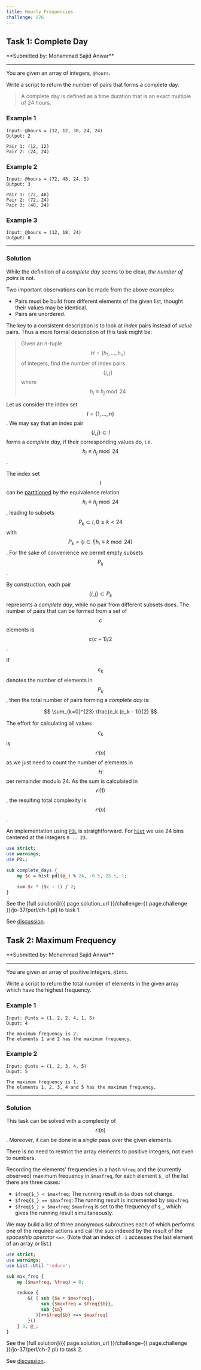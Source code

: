 ```yaml
---
title: Hourly Frequencies
challenge: 276
---
```

<h2 id="task-1">
Task 1: Complete Day
</h2>
**Submitted by: Mohammad Sajid Anwar**

---
You are given an array of integers, `@hours`.

Write a script to return the number of pairs that forms a complete day.

> A complete day is defined as a time duration that is an exact multiple of 24 hours.

### Example 1
```
Input: @hours = (12, 12, 30, 24, 24)
Output: 2

Pair 1: (12, 12)
Pair 2: (24, 24)
```
### Example 2
```
Input: @hours = (72, 48, 24, 5)
Output: 3

Pair 1: (72, 48)
Pair 2: (72, 24)
Pair 3: (48, 24)
```
### Example 3
```
Input: @hours = (12, 18, 24)
Output: 0
```
---
### Solution
While the definition of a _complete day_ seems to be clear, _the number of pairs_ is not.

Two important observations can be made from the above examples:
- Pairs must be build from different elements of the given list, thought their values may be identical.
- Pairs are unordered.

The key to a consistent description is to look at _index_ pairs instead of _value_ pairs.
Thus a more formal description of this task might be:

> Given an n-tuple $$H = (h_1,\ldots,h_n)$$ of integers, find the number of index pairs $$\{i, j\}$$ where  $$ h_i \equiv h_j \bmod{24}$$

Let us consider the index set $$I = \{1,\ldots,n\}$$.
We may say that an index pair $$\{i, j\} \subset I$$ forms a _complete day_, if their corresponding values do, i.e. $$h_i \equiv h_j \bmod{24}$$.

The index set $$I$$ can be [partitioned](https://en.wikipedia.org/wiki/Partition_of_a_set) by the equivalence relation $$h_i \equiv h_j \bmod{24}$$, leading to subsets $$P_k \subset I, 0 \le k < 24$$
with $$P_k = \{i \in I | h_i \equiv k \bmod{24}\}$$.
For the sake of convenience we permit empty subsets $$P_k$$.

By construction, each pair $$\{i, j\} \subset P_k$$ represents a _complete day_, while no pair from different subsets does.
The number of pairs that can be formed from a set of $$c$$ elements is $$c (c - 1) / 2$$.

If $$c_k$$ denotes the number of elements in $$P_k$$,
then the total number of pairs forming a _complete day_ is:

$$
\sum_{k=0}^{23} \frac{c_k (c_k - 1)}{2}
$$

The effort for calculating all values $$c_k$$ is $$\mathcal{O}(n)$$ as we just need to count the number of elements in $$H$$ per remainder modulo 24. As the sum is calculated in $$\mathcal{O}(1)$$, the resulting total complexity is $$\mathcal{O}(n)$$.

An implementation using [`PDL`](https://metacpan.org/pod/PDL) is straightforward.
For [`hist`](https://metacpan.org/pod/PDL::Basic#hist) we use 24 bins centered at the integers `0 .. 23`.

```perl
use strict;
use warnings;
use PDL;

sub complete_days {
    my $c = hist pdl(@_) % 24, -0.5, 23.5, 1;

    sum $c * ($c - 1) / 2;
}
```
See the [full solution]({{ page.solution_url }}/challenge-{{ page.challenge }}/jo-37/perl/ch-1.pl) to task 1.

See [discussion](https://github.com/jo-37/the-bears-den/issues/2).
<h2 id="task-2">
Task 2: Maximum Frequency
</h2>
**Submitted by: Mohammad Sajid Anwar**

---
You are given an array of positive integers, `@ints`.

Write a script to return the total number of elements in the given array which have the highest frequency.

### Example 1
```
Input: @ints = (1, 2, 2, 4, 1, 5)
Ouput: 4

The maximum frequency is 2.
The elements 1 and 2 has the maximum frequency.
```
### Example 2
```
Input: @ints = (1, 2, 3, 4, 5)
Ouput: 5

The maximum frequency is 1.
The elements 1, 2, 3, 4 and 5 has the maximum frequency.
```
---
### Solution
This task can be solved with a complexity of $$\mathcal{O}(n)$$.
Moreover, it can be done in a _single_ pass over the given elements.

There is no need to restrict the array elements to positive integers, not even to numbers.

Recording the elements' frequencies in a hash `%freq` and the (currently observed) maximum frequency in `$maxfreq`, for each element `$_` of the list there are three cases:
- `$freq{$_} < $maxfreq`: The running result in `$a` does not change.
- `$freq{$_} == $maxfreq`: The running result is incremented by `$maxfreq`.
- `$freq{$_} > $maxfreq`: `$maxfreq` is set to the frequency of `$_`, which gives the running result simultaneously.

We may build a list of three anonymous subroutines each of which performs one of the required actions and call the sub indexed by the result of the _spaceship operator_ `<=>`.
(Note that an index of `-1` accesses the last element of an array or list.)

```perl
use strict;
use warnings;
use List::Util 'reduce';

sub max_freq {
    my ($maxfreq, %freq) = 0;

    reduce {
        &{ ( sub {$a + $maxfreq},
             sub {$maxfreq = $freq{$b}},
             sub {$a}
           )[++$freq{$b} <=> $maxfreq]
        }()
    } 0, @_;
}
```
See the [full solution]({{ page.solution_url }}/challenge-{{ page.challenge }}/jo-37/perl/ch-2.pl) to task 2.

See [discussion](https://github.com/jo-37/the-bears-den/issues/1).
